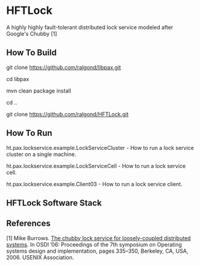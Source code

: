 # HFTLock
A highly highly fault-tolerant distributed lock service modeled after Google's Chubby [1]

## How To Build

git clone https://github.com/ralgond/libpax.git  
  
cd libpax  
  
mvn clean package install  
  
cd ..  
  
git clone https://github.com/ralgond/HFTLock.git  

## How To Run
ht.pax.lockservice.example.LockServiceCluster - How to run a lock service cluster on a single machine.  
  
ht.pax.lockservice.example.LockServiceCell - How to run a lock service cell.  
  
ht.pax.lockservice.example.Client03 - How to run a lock service client.  

## HFTLock Software Stack

## References
[1] Mike Burrows. [The chubby lock service for loosely-coupled distributed systems](https://www.usenix.org/legacy/event/osdi06/tech/full_papers/burrows/burrows.pdf). In OSDI ’06: Proceedings of the 7th symposium on Operating systems design and implementation, pages 335–350, Berkeley, CA, USA, 2006. USENIX Association.  

